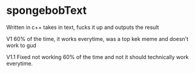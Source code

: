 # spongebobText
Written in c++ takes in text, fucks it up and outputs the result

V1 60% of the time, it works everytime, was a top kek meme and doesn't work to gud

V1.1 Fixed not working 60% of the time and not it should technically work everytime.

